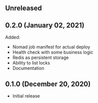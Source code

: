 ## Unreleased

## 0.2.0 (January 02, 2021)

Added:

- Nomad job manifest for actual deploy
- Health check with some business logic
- Redis as persistent storage
- Ability to list locks
- Documentation

## 0.1.0 (December 20, 2020)

- Initial release
